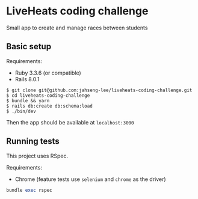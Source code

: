# LiveHeats coding challenge

Small app to create and manage races between students

## Basic setup

Requirements:

* Ruby 3.3.6 (or compatible)
* Rails 8.0.1

```
$ git clone git@github.com:jahseng-lee/liveheats-coding-challenge.git
$ cd liveheats-coding-challenge
$ bundle && yarn
$ rails db:create db:schema:load
$ ./bin/dev
```

Then the app should be available at `localhost:3000`

## Running tests

This project uses RSpec.

Requirements:
* Chrome (feature tests use `selenium` and `chrome` as the driver)

```ruby
bundle exec rspec
```
